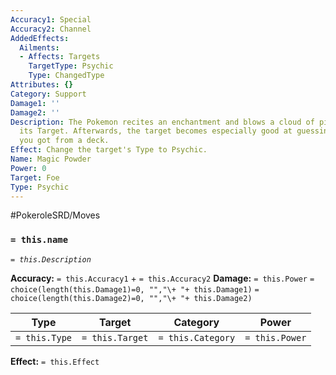 ```yaml
---
Accuracy1: Special
Accuracy2: Channel
AddedEffects:
  Ailments:
  - Affects: Targets
    TargetType: Psychic
    Type: ChangedType
Attributes: {}
Category: Support
Damage1: ''
Damage2: ''
Description: The Pokemon recites an enchantment and blows a cloud of pink dust on
  its Target. Afterwards, the target becomes especially good at guessing which card
  you got from a deck.
Effect: Change the target's Type to Psychic.
Name: Magic Powder
Power: 0
Target: Foe
Type: Psychic
---
```


#PokeroleSRD/Moves

### `= this.name`
*`= this.Description`*

**Accuracy:** `= this.Accuracy1` + `= this.Accuracy2`
**Damage:** `= this.Power` `= choice(length(this.Damage1)=0, "","\+ "+ this.Damage1)` `= choice(length(this.Damage2)=0, "","\+ "+ this.Damage2)`

| Type          | Target          | Category          | Power          |
| ------------- | --------------- | ----------------  | -------------- |
| `= this.Type` | `= this.Target` | `= this.Category` | `= this.Power` | 

**Effect:** `= this.Effect`